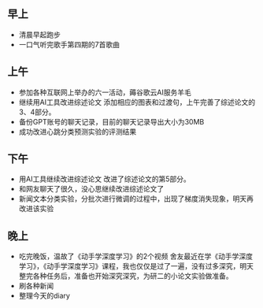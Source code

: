## 早上

- 清晨早起跑步
- 一口气听完歌手第四期的7首歌曲

## 上午

- 参加各种互联网上举办的六一活动，薅谷歌云AI服务羊毛
- 继续用AI工具改进综述论文
添加相应的图表和过渡句，上午完善了综述论文的3、4部分。
- 备份GPT账号的聊天记录，目前的聊天记录导出大小为30MB
- 成功改进心跳分类预测实验的评测结果

## 下午

- 用AI工具继续改进综述论文
改进了综述论文的第5部分。
- 和网友聊天了很久，没心思继续改进综述论文了
- 新闻文本分类实验，分批次进行微调的过程中，出现了梯度消失现象，明天再改进该实验

## 晚上

- 吃完晚饭，温故了《动手学深度学习》的2个视频
舍友最近在学《动手学深度学习》，《动手学深度学习》课程，我也仅仅是过了一遍，没有过多深究，明天整完各种任务后，准备也开始深究深究，为研二的小论文实验做准备。
- 刷各种新闻
- 整理今天的diary


